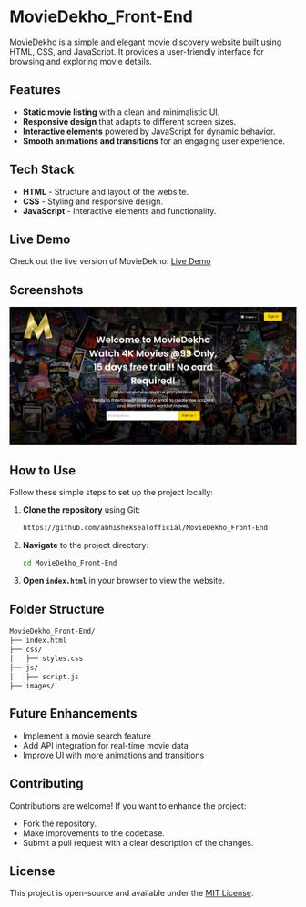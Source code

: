 # MovieDekho_Front-End

MovieDekho is a simple and elegant movie discovery website built using HTML, CSS, and JavaScript. It provides a user-friendly interface for browsing and exploring movie details.

## Features
- **Static movie listing** with a clean and minimalistic UI.
- **Responsive design** that adapts to different screen sizes.
- **Interactive elements** powered by JavaScript for dynamic behavior.
- **Smooth animations and transitions** for an engaging user experience.

## Tech Stack
- **HTML** - Structure and layout of the website.
- **CSS** - Styling and responsive design.
- **JavaScript** - Interactive elements and functionality.

## Live Demo
Check out the live version of MovieDekho: [Live Demo](https://your-live-demo-link.com)

## Screenshots
![MovieDekho Homepage](screenshot.png)

## How to Use
Follow these simple steps to set up the project locally:

1. **Clone the repository** using Git:
   ```bash
   https://github.com/abhisheksealofficial/MovieDekho_Front-End
   ```
2. **Navigate** to the project directory:
   ```bash
   cd MovieDekho_Front-End
   ```
3. **Open `index.html`** in your browser to view the website.

## Folder Structure
```
MovieDekho_Front-End/
├── index.html
├── css/
│   ├── styles.css
├── js/
│   ├── script.js
├── images/
```

## Future Enhancements
- Implement a movie search feature
- Add API integration for real-time movie data
- Improve UI with more animations and transitions

## Contributing
Contributions are welcome! If you want to enhance the project:
- Fork the repository.
- Make improvements to the codebase.
- Submit a pull request with a clear description of the changes.

## License
This project is open-source and available under the [MIT License](LICENSE).

